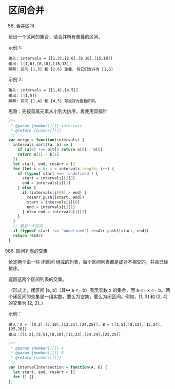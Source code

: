 # 区间合并

56. 合并区间

给出一个区间的集合，请合并所有重叠的区间。

示例 1:

```
输入: intervals = [[1,3],[2,6],[8,10],[15,18]]
输出: [[1,6],[8,10],[15,18]]
解释: 区间 [1,3] 和 [2,6] 重叠, 将它们合并为 [1,6]
```

示例 2:

```
输入: intervals = [[1,4],[4,5]]
输出: [[1,5]]
解释: 区间 [1,4] 和 [4,5] 可被视为重叠区间。
```

思路：先按首尾元素从小到大排序，再使用双指针

```js
/**
 * @param {number[][]} intervals
 * @return {number[][]}
 */
var merge = function(intervals) {
  intervals.sort((a, b) => {
    if (a[0] !== b[0]) return a[0] - b[0]
    return a[1] - b[1]
  })
  let start, end, resArr = []
  for (let i = 0; i < intervals.length; i++) {
    if (typeof start === 'undefined') {
      start = intervals[i][0]
      end = intervals[i][1]
    } else {
      if (intervals[i][0] > end) {
        resArr.push([start, end])
        start = intervals[i][0]
        end = intervals[i][1]
      } else end = intervals[i][1]
    }
  }
  // 最后一个区间
  if (typeof start !== 'undefined') resArr.push([start, end])
  return resArr
}
```

986. 区间列表的交集

给定两个由一些 闭区间 组成的列表，每个区间列表都是成对不相交的，并且已经排序。

返回这两个区间列表的交集。

（形式上，闭区间 [a, b]（其中 a <= b）表示实数 x 的集合，而 a <= x <= b。两个闭区间的交集是一组实数，要么为空集，要么为闭区间。例如，[1, 3] 和 [2, 4] 的交集为 [2, 3]。）

示例：
```
输入：A = [[0,2],[5,10],[13,23],[24,25]], B = [[1,5],[8,12],[15,24],[25,26]]
输出：[[1,2],[5,5],[8,10],[15,23],[24,24],[25,25]]
```

```js
/**
 * @param {number[][]} A
 * @param {number[][]} B
 * @return {number[][]}
 */
var intervalIntersection = function(A, B) {
  let start, end, resArr = []
  for () {}
};
```
